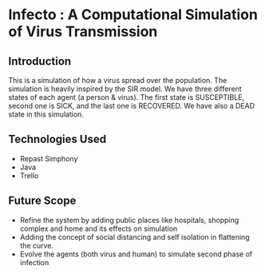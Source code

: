 # Infecto : A Computational Simulation of Virus Transmission

## Introduction

This is a simulation of how a virus spread over the population. The simulation is heavily inspired by the SIR model.
We have three different states of each agent (a person & virus). 
The first state is SUSCEPTIBLE, second one is SICK, and the last one is RECOVERED. We have also a DEAD state in this simulation.

## Technologies Used
* Repast Simphony
* Java
* Trello

## Future Scope
* Refine the system by adding public places like hospitals, shopping complex  and home and its effects on simulation
* Adding the concept of social distancing and self isolation in flattening the curve.
* Evolve the agents (both virus and human) to simulate second phase of infection
